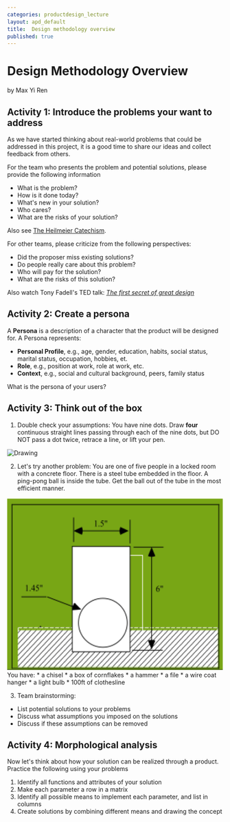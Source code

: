 ```yaml
---
categories: productdesign_lecture
layout: apd_default
title:  Design methodology overview
published: true
---
```


# Design Methodology Overview
by Max Yi Ren

## Activity 1: Introduce the problems your want to address
As we have started thinking about real-world problems that could be addressed in this project, 
it is a good time to share our ideas and collect feedback from others.

For the team who presents the problem and potential solutions, please provide the following information

* What is the problem?
* How is it done today?
* What's new in your solution?
* Who cares?
* What are the risks of your solution?

Also see [The Heilmeier Catechism][2].

For other teams, please criticize from the following perspectives:

* Did the proposer miss existing solutions?
* Do people really care about this problem?
* Who will pay for the solution?
* What are the risks of this solution?

Also watch Tony Fadell's TED talk: [*The first secret of great design*][1]

## Activity 2: Create a persona
A **Persona** is a description of a character that the product will be designed for. 
A Persona represents:

* **Personal Profile**, e.g., age, gender, education, habits, social status, marital status, occupation, hobbies, et.
* **Role**, e.g., position at work, role at work, etc.
* **Context**, e.g., social and cultural background, peers, family status

What is the persona of your users?

## Activity 3: Think out of the box
1. Double check your assumptions: You have nine dots. Draw **four** continuous straight lines passing through each of the nine dots, but DO NOT pass
                                                      a dot twice, retrace a line, or lift your pen.
<img src="http://guerilla-art.wdfiles.com/local--files/dot-puzzle/puzzle03.gif" alt="Drawing" style="height: 400px;"/>

2. Let's try another problem: You are one of five people in a locked room with a concrete 
floor. There is a steel tube embedded in the floor. A ping-pong ball is inside the tube. 
Get the ball out of the tube in the most efficient manner. 
<img src="/_images/productdesign/pingpang.png" alt="Drawing" style="height: 400px;"/>
You have:
* a chisel
* a box of cornflakes
* a hammer
* a file
* a wire coat hanger
* a light bulb
* 100ft of clothesline
 
3. Team brainstorming: 

* List potential solutions to your problems
* Discuss what assumptions you imposed on the solutions
* Discuss if these assumptions can be removed

## Activity 4: Morphological analysis

Now let's think about how your solution can be realized through a product. 
Practice the following using your problems

1. Identify all functions and attributes of your solution
2. Make each parameter a row in a matrix
3. Identify all possible means to implement each parameter, and list in columns
4. Create solutions by combining different means and drawing the concept

[1]: https://www.youtube.com/watch?v=9uOMectkCCs
[2]: http://www.design.caltech.edu/erik/Misc/Heilmeier_Questions.html